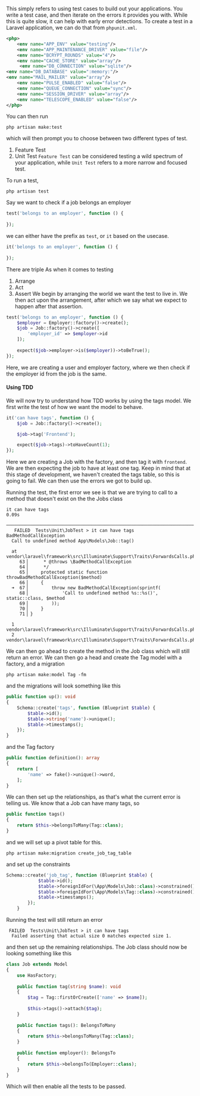 This simply refers to using test cases to build out your applications. You write a test case, and then iterate on the errors it provides you with. While this is quite slow, it can help with early error detections.
To create a test in a Laravel application, we can do that from `phpunit.xml`. 
```xml
<php>  
    <env name="APP_ENV" value="testing"/>  
    <env name="APP_MAINTENANCE_DRIVER" value="file"/>  
    <env name="BCRYPT_ROUNDS" value="4"/>  
    <env name="CACHE_STORE" value="array"/>  
     <env name="DB_CONNECTION" value="sqlite"/>   
<env name="DB_DATABASE" value=":memory:"/>   
<env name="MAIL_MAILER" value="array"/>  
    <env name="PULSE_ENABLED" value="false"/>  
    <env name="QUEUE_CONNECTION" value="sync"/>  
    <env name="SESSION_DRIVER" value="array"/>  
    <env name="TELESCOPE_ENABLED" value="false"/>  
</php>
```

You can then run
```shell
php artisan make:test
```
which will then prompt you to choose between two different types of test.
1. Feature Test
2. Unit Test
`Feature Test` can be considered testing a wild spectrum of your application, while `Unit Test` refers to a more narrow and focused test.

To run a test, 
```shell
php artisan test
```

Say we want to check if a job belongs an employer
```php
test('belongs to an employer', function () {  
      
});
```
we can either have the prefix as `test`, or `it` based on the usecase. 
```php
it('belongs to an employer', function () {  
      
});
```

There are triple As when it comes to testing
1. Arrange
2. Act
3. Assert
We begin by arranging the world we want the test to live in. We then act upon the arrangement, after which we say what we expect to happen after that assertion.

```php
test('belongs to an employer', function () {  
    $employer = Employer::factory()->create();  
    $job = Job::factory()->create([  
        'employer_id' => $employer->id  
    ]);  
  
    expect($job->employer->is($employer))->toBeTrue();  
});
```
Here, we are creating a user and employer factory, where we then check if the employer id from the job is the same.

#### Using TDD
We will now try to understand how TDD works by using the tags model. We first write the test of how we want the model to behave.
```php
it('can have tags', function () {
    $job = Job::factory()->create();

    $job->tag('Frontend');

    expect($job->tags)->toHaveCount(1);
});
```
Here we are creating a Job with the factory, and then tag it with `frontend`. We are then expecting the job to have at least one tag. Keep in mind that at this stage of development, we haven't created the tags table, so this is going to fail. We can then use the errors we got to build up.

Running the test, the first error we see is that we are trying to call to a method that doesn't exist on the the Jobs class
```shell
it can have tags                                                                                                                                   0.09s  
  ──────────────────────────────────────────────────────────────────────────────────────────────────────────────────────────────────────────────────────────  
   FAILED  Tests\Unit\JobTest > it can have tags                                                                                     BadMethodCallException   
  Call to undefined method App\Models\Job::tag()

  at vendor\laravel\framework\src\Illuminate\Support\Traits\ForwardsCalls.php:67
     63▕      * @throws \BadMethodCallException
     64▕      */
     65▕     protected static function throwBadMethodCallException($method)
     66▕     {
  ➜  67▕         throw new BadMethodCallException(sprintf(
     68▕             'Call to undefined method %s::%s()', static::class, $method
     69▕         ));
     70▕     }
     71▕ }

  1   vendor\laravel\framework\src\Illuminate\Support\Traits\ForwardsCalls.php:67
  2   vendor\laravel\framework\src\Illuminate\Support\Traits\ForwardsCalls.php:36

```

We can then go ahead to create the method in the Job class which will still return an error. We can then go a head and create the Tag model with a factory, and a migration
```shell
php artisan make:model Tag -fm
```

and the migrations will look something like this
```php
public function up(): void  
{  
    Schema::create('tags', function (Blueprint $table) {  
        $table->id();  
        $table->string('name')->unique();  
        $table->timestamps();  
    });  
}
```

and the Tag factory
```php
public function definition(): array  
{  
    return [  
        'name' => fake()->unique()->word,  
    ];  
}
```

We can then set up the relationships, as that's what the current error is telling us. We know that a Job can have many tags, so
```php
public function tags()
{
	return $this->belongsToMany(Tag::class);
}
```
and we will set up a pivot table for this.

```shell
php artisan make:migration create_job_tag_table
```
and set up the constraints
```php
Schema::create('job_tag', function (Blueprint $table) {
            $table->id();
            $table->foreignIdFor(\App\Models\Job::class)->constrained()->cascadeOnDelete();
            $table->foreignIdFor(\App\Models\Tag::class)->constrained()->cascadeOnDelete();
            $table->timestamps();
        });
    }
```

Running the test will still return an error
```shell
 FAILED  Tests\Unit\JobTest > it can have tags
  Failed asserting that actual size 0 matches expected size 1.
```

and then set up the remaining relationships. The Job class should now be looking something like this
```php
class Job extends Model  
{  
    use HasFactory;  
  
    public function tag(string $name): void  
    {  
        $tag = Tag::firstOrCreate(['name' => $name]);  
  
        $this->tags()->attach($tag);  
    }  
  
    public function tags(): BelongsToMany  
    {  
        return $this->belongsToMany(Tag::class);  
    }  
  
    public function employer(): BelongsTo  
    {  
        return $this->belongsTo(Employer::class);  
    }  
}
```
 Which will then enable all the tests to be passed.
